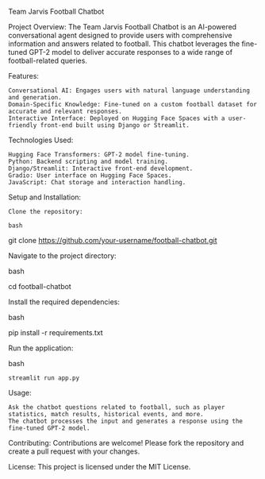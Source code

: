 Team Jarvis Football Chatbot

Project Overview:
The Team Jarvis Football Chatbot is an AI-powered conversational agent designed to provide users with comprehensive information and answers related to football. This chatbot leverages the fine-tuned GPT-2 model to deliver accurate responses to a wide range of football-related queries.

Features:

    Conversational AI: Engages users with natural language understanding and generation.
    Domain-Specific Knowledge: Fine-tuned on a custom football dataset for accurate and relevant responses.
    Interactive Interface: Deployed on Hugging Face Spaces with a user-friendly front-end built using Django or Streamlit.

Technologies Used:

    Hugging Face Transformers: GPT-2 model fine-tuning.
    Python: Backend scripting and model training.
    Django/Streamlit: Interactive front-end development.
    Gradio: User interface on Hugging Face Spaces.
    JavaScript: Chat storage and interaction handling.

Setup and Installation:

    Clone the repository:

    bash

git clone https://github.com/your-username/football-chatbot.git

Navigate to the project directory:

bash

cd football-chatbot

Install the required dependencies:

bash

pip install -r requirements.txt

Run the application:

bash

    streamlit run app.py

Usage:

    Ask the chatbot questions related to football, such as player statistics, match results, historical events, and more.
    The chatbot processes the input and generates a response using the fine-tuned GPT-2 model.

Contributing:
Contributions are welcome! Please fork the repository and create a pull request with your changes.

License:
This project is licensed under the MIT License.
